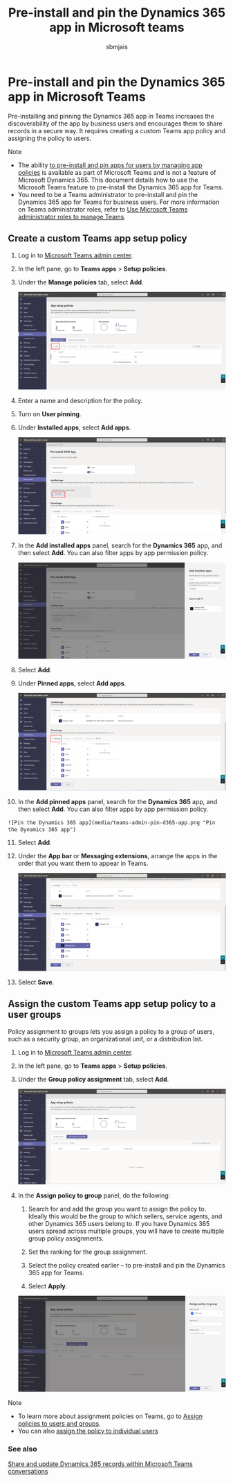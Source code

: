 ﻿---
title: Pre-install and pin the Dynamics 365 app in Microsoft teams
description: Learn how to pre-install and pin the Dynamics 365 app in Microsoft teams.
ms.date: 05/24/2022
ms.topic: article
ms.service: dynamics-365-sales
author: sbmjais
ms.author: shjais
manager: shujoshi
---

# Pre-install and pin the Dynamics 365 app in Microsoft Teams

Pre-installing and pinning the Dynamics 365 app in Teams increases the discoverability of the app by business users and encourages them to share records in a secure way. It requires creating a custom Teams app policy and assigning the policy to users.

> [!NOTE]
> - The ability [to pre-install and pin apps for users by managing app policies](https://docs.microsoft.com/en-us/microsoftteams/teams-app-setup-policies) is available as part of Microsoft Teams and is not a feature of Microsoft Dynamics 365. This document details how to use the Microsoft Teams feature to pre-install the Dynamics 365 app for Teams.
> - You need to be a Teams administrator to pre-install and pin the Dynamics 365 app for Teams for business users. For more information on Teams administrator roles, refer to [Use Microsoft Teams administrator roles to manage Teams](https://docs.microsoft.com/en-us/microsoftteams/using-admin-roles).

## Create a custom Teams app setup policy

1.  Log in to [Microsoft Teams admin center](https://admin.teams.microsoft.com/).

2.  In the left pane, go to **Teams apps** &gt; **Setup policies**.

3.  Under the **Manage policies** tab, select **Add**.

    ![Add a setup policy](media/teams-admin-setup-policy.png "Add a setup policy")

4.  Enter a name and description for the policy.

5.  Turn on **User pinning**.

6.  Under **Installed apps**, select **Add apps**.

    ![Add apps](media/teams-admin-add-app.png "Add apps")

7.  In the **Add installed apps** panel, search for the **Dynamics 365** app, and then select **Add**. You can also filter apps by app permission policy.

    ![Add the Dynamics 365 app](media/teams-admin-add-d365-app.png "Add the Dynamics 365 app")

8. Select **Add**.

9.  Under **Pinned apps**, select **Add apps**.

    ![Pin an app](media/teams-admin-pin-app.png "Pin an app")

10.  In the **Add pinned apps** panel, search for the **Dynamics 365** app, and then select **Add**. You can also filter apps by app permission policy.

    ![Pin the Dynamics 365 app](media/teams-admin-pin-d365-app.png "Pin the Dynamics 365 app")

11. Select **Add**.

12. Under the **App bar** or **Messaging extensions**, arrange the apps in the order that you want them to appear in Teams.

    ![Arrange pinned apps](media/teams-admin-add-arrange-app.png "Arrange pinned apps")

13. Select **Save**.

## Assign the custom Teams app setup policy to a user groups

Policy assignment to groups lets you assign a policy to a group of users, such as a security group, an organizational unit, or a distribution list.

1.  Log in to [Microsoft Teams admin center](https://admin.teams.microsoft.com/).

2.  In the left pane, go to **Teams apps** &gt; **Setup policies**.

3.  Under the **Group policy assignment** tab, select **Add**.

    ![Group policy](media/teams-admin-group-policy.png "Group policy")

4.  In the **Assign policy to group** panel, do the following:

    1.  Search for and add the group you want to assign the policy to. Ideally this would be the group to which sellers, service agents, and other Dynamics 365 users belong to. If you have Dynamics 365 users spread across multiple groups, you will have to create multiple group policy assignments.

    2.  Set the ranking for the group assignment.

    3.  Select the policy created earlier – to pre-install and pin the Dynamics 365 app for Teams.

    4.  Select **Apply**.

    ![Assign a group policy](media/teams-admin-group-policy-assign.png "Assign a group policy")

> [!NOTE]
> - To learn more about assignment policies on Teams, go to [Assign policies to users and groups](https://docs.microsoft.com/en-us/microsoftteams/assign-policies-users-and-groups#assign-a-policy-to-individual-users).
> - You can also [assign the policy to individual users](https://docs.microsoft.com/en-us/microsoftteams/assign-policies-users-and-groups#assign-a-policy-to-individual-users)

### See also

[Share and update Dynamics 365 records within Microsoft Teams conversations](share-d365-record-overview.md)   
